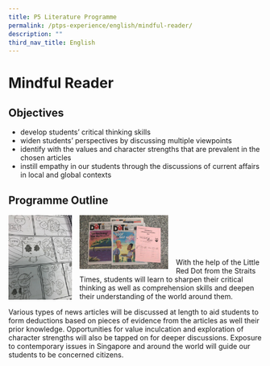 ```yaml
---
title: P5 Literature Programme
permalink: /ptps-experience/english/mindful-reader/
description: ""
third_nav_title: English
---
```


# Mindful Reader

## Objectives
* develop students’ critical thinking skills
* widen students’ perspectives by discussing multiple viewpoints
* identify with the values and character strengths that are prevalent in the chosen articles
* instill empathy in our students through the discussions of current affairs in local and global contexts 

## Programme Outline
<img src="/images/PTPS%20Experience/Mindful%20reader.jpg" style="width:25%;margin-right:15px;" align = "left">

<img src="/images/PTPS%20Experience/Little%20red%20dot.jpg" style="width:35%;margin-right:15px;" align = "left"><br><br><br><br><br>
With the help of the Little Red Dot from the Straits Times, students will learn to sharpen their critical thinking as well as comprehension skills and deepen their understanding of the world around them. 

Various types of news articles will be discussed at length to aid students to form deductions based on pieces of evidence from the articles as well their prior knowledge. Opportunities for value inculcation and exploration of character strengths will also be tapped on for deeper discussions. Exposure to contemporary issues in Singapore and around the world will guide our students to be concerned citizens. 
